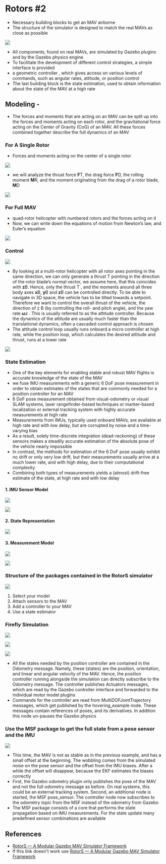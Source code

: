 # Rotors #2

- Necessary building blocks to get an MAV airborne
- The structure of the simulator is designed to match the real MAVs as close as possible

![](./References/2_1.png)

- All components, found on real MAVs, are simulated by Gazebo plugins and by the Gazebo physics engine
- To facilitate the development of different control strategies, a simple interface is provided
- a geometric controller , which gives access on various levels of commands, such as angular rates, attitude, or position control
- The last building block is the state estimation, used to obtain information about the state of the MAV at a high rate


## Modeling - 

- The forces and moments that are acting on an MAV can be split up into the forces and moments acting on each rotor, and the gravitational force acting on the Center of Gravity (CoG) of an MAV. All these forces combined together describe the full dynamics of an MAV

### For A Single Rotor

- Forces and moments acting on the center of a single rotor

![](./References/2_2.png)

- we will analyze the thrust force **F**T, the drag force **F**D, the rolling moment **M**R, and the moment originating from the drag of a rotor blade, **M**D

![](./References/2_3.png)

### For Full MAV

- quad-rotor helicopter with numbered rotors and the forces acting on it
- Now, we can write down the equations of motion from Newton’s law, and Euler’s equation

![](./References/2_4.png)

### Control

![](./References/2_5.png)

- By looking at a multi-rotor helicopter with all rotor axes pointing in the same direction, we can only generate a thrust T pointing in the direction of the rotor blade’s normal vector, we assume here, that this coincides with **z**B. Hence, only the thrust T , and the moments around all three body axes **x**B, **y**B and **z**B  can be controlled directly. To be able to navigate in 3D space, the vehicle has to be tilted towards a setpoint. Therefore we want to control the overall thrust of the vehicle, the direction of z B (by controlling the roll- and pitch angle), and the yaw rate **ω**z . This is usually referred to as the attitude controller. Because the dynamics of the attitude are usually much faster than the translational dynamics, often a cascaded control approach is chosen
- The attitude control loop usually runs onboard a micro controller at high rate, while the position loop, which calculates the desired attitude and thrust, runs at a lower rate

![](./References/2_6.png)

### State Estimation

- One of the key elements for enabling stable and robust MAV flights is accurate knowledge of the state of the MAV
- we fuse IMU measurements with a generic 6 DoF pose measurement in order to obtain estimates of the states that are commonly needed for a position controller for an MAV
- 6 DoF pose measurement obtained from visual-odometry or visual SLAM systems, laser rangefinder-based techniques or marker-based localization or external tracking system with highly accurate measurements at high rate
- Measurements from IMUs, typically used onboard MAVs, are available at high rate and with low delay, but are corrupted by noise and a time-varying bias
- As a result, solely time-discrete integration (dead-reckoning) of these sensors makes a steadily accurate estimation of the absolute pose of the vehicle nearly impossible
- In contrast, the methods for estimation of the 6 DoF pose usually exhibit no drift or only very low drift, but their measurements usually arrive at a much lower rate, and with high delay, due to their computational complexity
- Combining both types of measurements yields a (almost) drift-free estimate of the state, at high rate and with low delay

#### 1. IMU Sensor Model

![](./References/2_7.png)

![](./References/2_8.png)

#### 2. State Representation

![](./References/2_9.png)

#### 3. Measurement Model

![](./References/2_10.png)

![](./References/2_11.png)


### Structure of the packages contained in the RotorS simulator

![](./References/2_12.png)

1. Select your model
2. Attach sensors to the MAV
3. Add a controller to your MAV
4. Use a state estimator


### Firefly Simulation

![](./References/2_13.png)

![](./References/2_14.png)

![](./References/2_15.png)

- All the states needed by the position controller are contained in the Odometry message. Namely, these (states) are the position, orientation, and linear and angular velocity of the MAV. Hence, the position controller running alongside the simulation can directly subscribe to the Odometry message. The controller publishes Actuators messages, which are read by the Gazebo controller interface and forwarded to the individual motor model plugins
- Commands for the controller are read from MultiDOFJointTrajectory messages, which get published by the hovering_example node. These messages contain references of poses, and its derivatives. In addition this node un-pauses the Gazebo physics

### Use the MSF package to get the full state from a pose sensor and the IMU

![](./References/2_16.png)

- This time, the MAV is not as stable as in the previous example, and has a small offset at the beginning. The wobbling comes from the simulated noise on the pose sensor and the offset from the IMU biases. After a while the offset will disappear, because the EKF estimates the biases correctly
- First, the Gazebo odometry plugin only publishes the pose of the MAV and not the full odometry message as before. On real systems, this could be an external tracking system. Second, an additional node is started, the MSF pose_sensor. The controller node now subscribes to the odometry topic from the MSF instead of the odometry from Gazebo
- The MSF package consists of a core that performs the state propagation based on IMU measurements. For the state update many predefined sensor combinations are available



## References

- [RotorS — A Modular Gazebo MAV Simulator Framework](https://sci-hub.se/10.1007/978-3-319-26054-9_23)
- If this link doesn't work use [RotorS — A Modular Gazebo MAV Simulator Framework](./References/furrer2016.pdf)
